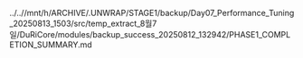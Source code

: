 ../..//mnt/h/ARCHIVE/.UNWRAP/STAGE1/backup/Day07_Performance_Tuning_20250813_1503/src/temp_extract_8월7일/DuRiCore/modules/backup_success_20250812_132942/PHASE1_COMPLETION_SUMMARY.md